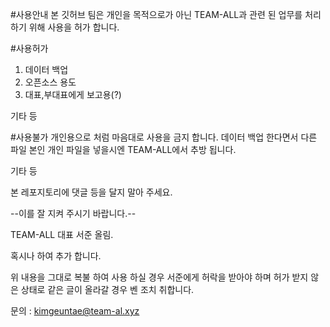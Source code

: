 #사용안내
본 깃허브 팀은 개인을 목적으로가 아닌 TEAM-ALL과 관련 된 업무를 처리 하기 위해 사용을 허가 합니다.

#사용허가
1. 데이터 백업
2. 오픈소스 용도
3. 대표,부대표에게 보고용(?) 

기타 등 

#사용불가
개인용으로 처럼 마음대로 사용을 금지 합니다.
데이터 백업 한다면서 다른 파일 본인 개인 파일을 넣을시엔 TEAM-ALL에서 추방 됩니다. 

기타 등 

본 레포지토리에 댓글 등을 달지 말아 주세요.

--이를 잘 지켜 주시기 바랍니다.-- 

TEAM-ALL 대표 서준 올림.

혹시나 하여 추가 합니다. 

위 내용을 그대로 복불 하여 사용 하실 경우 서준에게 허락을 받아야 하며 허가 받지 않은 상태로 같은 글이 올라갈 경우 벤 조치 취합니다. 

문의 : kimgeuntae@team-al.xyz
